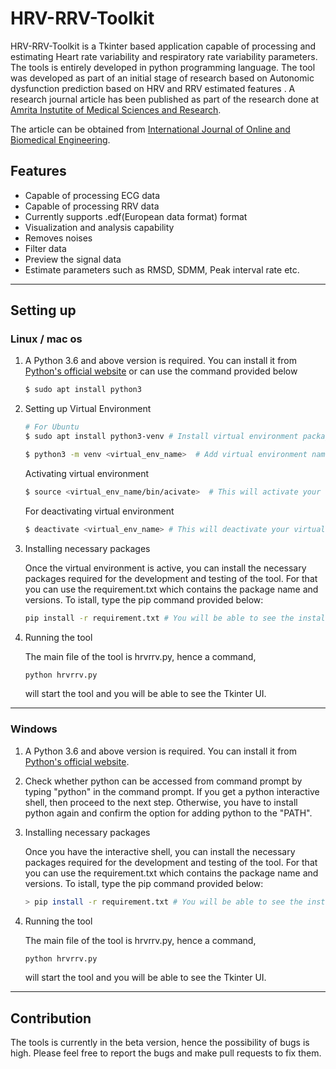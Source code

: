 # HRV-RRV-Toolkit
HRV-RRV-Toolkit is a Tkinter based application capable of processing and estimating Heart rate variability and respiratory rate variability parameters. The tools is entirely developed in python programming language. The tool was developed as part of an initial stage of research based on Autonomic dysfunction prediction based on HRV and RRV estimated features . A research journal article has been published as part of the research done at [Amrita Instutite of Medical Sciences and Research](https://amritahospitals.org).

The article can be obtained from [International Journal of Online and Biomedical Engineering](https://online-journals.org/index.php/i-joe/article/view/22581).

## Features
* Capable of processing ECG data
* Capable of processing RRV data
* Currently supports .edf(European data format) format
* Visualization and analysis capability
* Removes noises
* Filter data
* Preview the signal data
* Estimate parameters such as RMSD, SDMM, Peak interval rate etc.

---
## Setting up

### __Linux / mac os__
1. A Python 3.6 and above version is required. You can install it from [Python's official website](https://www.python.org/downloads/) or can use the command provided below
    ```bash
    $ sudo apt install python3
    ```
2.  Setting up Virtual Environment
    ```bash
    # For Ubuntu
    $ sudo apt install python3-venv # Install virtual environment package
    ```
    ```bash
    $ python3 -m venv <virtual_env_name>  # Add virtual environment name
    ```
    Activating virtual environment
    ```bash
    $ source <virtual_env_name/bin/acivate>  # This will activate your virtual environment
    ```
    For deactivating virtual environment
    ```bash
    $ deactivate <virtual_env_name> # This will deactivate your virtual environment
    ```
3. Installing necessary packages
   
    Once the virtual environment is active, you can install the necessary packages required for the development and testing of the tool. For that you can use the requirement.txt which contains the package name and versions. To istall, type the pip command provided below:
    ```bash
    pip install -r requirement.txt # You will be able to see the installation
    ```
4. Running the tool

    The main file of the tool is hrvrrv.py, hence a command,
    ```bash
    python hrvrrv.py
    ```
    will start the tool and you will be able to see the Tkinter UI.
---

### __Windows__
1. A Python 3.6 and above version is required. You can install it from [Python's official website](https://www.python.org/downloads/).

2. Check whether python can be accessed from command prompt by typing "python" in the command prompt. If you get a python interactive shell, then proceed to the next step. Otherwise, you have to install python again and confirm the option for adding python to the "PATH".

3. Installing necessary packages

    Once you have the interactive shell, you can install the necessary packages required for the development and testing of the tool. For that you can use the requirement.txt which contains the package name and versions. To istall, type the pip command provided below:

    ```bash
    > pip install -r requirement.txt # You will be able to see the installation
    ```
4. Running the tool

    The main file of the tool is hrvrrv.py, hence a command,
    ```bash
    python hrvrrv.py
    ```
    will start the tool and you will be able to see the Tkinter UI.

---

## Contribution

The tools is currently in the beta version, hence the possibility of bugs is high. Please feel free to report the bugs and make pull requests to fix them.
